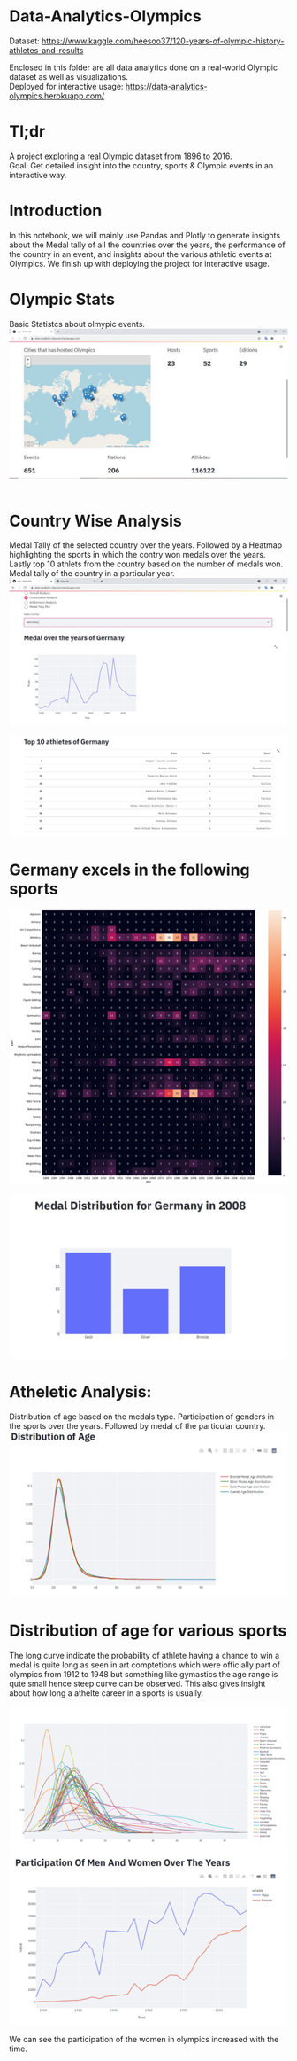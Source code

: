 # Data-Analytics-Olympics

Dataset: https://www.kaggle.com/heesoo37/120-years-of-olympic-history-athletes-and-results

Enclosed in this folder are all data analytics done on a real-world Olympic dataset as well as visualizations. <br />
Deployed for interactive usage: https://data-analytics-olympics.herokuapp.com/

# Tl;dr
A project exploring a real Olympic dataset from 1896 to 2016.<br />
Goal: Get detailed insight into the country, sports & Olympic events in an interactive way.

# Introduction
In this notebook, we will mainly use Pandas and Plotly to generate insights about the Medal tally of all the countries over the years, the performance of the country in an event, and insights about the various athletic events at Olympics. We finish up with deploying the project for interactive usage. 
 
 
# Olympic Stats 
Basic Statistcs about olmypic events.
![Alt text](https://github.com/n-e-e-l/Data-Analytics-Olympics/blob/main/img/olmpic_1.JPG?raw=true "Insight")
</br>
</br>
# Country Wise Analysis
Medal Tally of the selected country over the years. Followed by a Heatmap highlighting the sports in which the contry won medals over the years. Lastly top 10 athlets from the country based on the number of medals won. Medal tally of the country in a particular year.
![Alt text](https://github.com/n-e-e-l/Data-Analytics-Olympics/blob/main/img/olmpic_2.JPG?raw=true "Insight")


![Alt text](https://github.com/n-e-e-l/Data-Analytics-Olympics/blob/main/img/olmpic_4.JPG?raw=true "Insight")


# Germany excels in the following sports
![Alt text](https://github.com/n-e-e-l/Data-Analytics-Olympics/blob/main/img/olympic_3.png?raw=true "Insight")

![Alt text](https://github.com/n-e-e-l/Data-Analytics-Olympics/blob/main/img/olympic_7.JPG?raw=true "Insight")

# Atheletic Analysis:
Distribution of age based on the medals type. Participation of genders in the sports over the years. Followed by medal of the particular country. 
![Alt text](https://github.com/n-e-e-l/Data-Analytics-Olympics/blob/main/img/olmpic_6.JPG?raw=true "Insight")


# Distribution of age for various sports
The long curve indicate the probability of athlete having a chance to win a medal is quite long as seen in art comptetions which were officially part of olympics from 1912 to 1948 but something like gymastics the age range is qute small hence steep curve can be observed. This also gives insight about how long a athelte career in a sports is usually.

![Alt text](https://github.com/n-e-e-l/Data-Analytics-Olympics/blob/main/img/olympic_6.png?raw=true "Insight")
![Alt text](https://github.com/n-e-e-l/Data-Analytics-Olympics/blob/main/img/olympic_5.JPG?raw=true "Insight")

We can see the participation of the women in olympics increased with the time.


